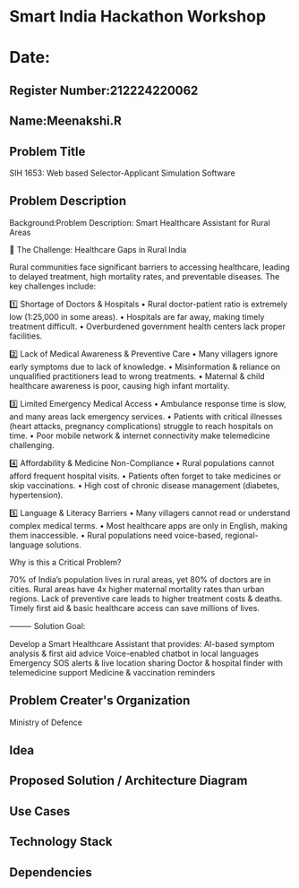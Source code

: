 # Smart India Hackathon Workshop
# Date:
## Register Number:212224220062
## Name:Meenakshi.R
## Problem Title
SIH 1653: Web based Selector-Applicant Simulation Software
## Problem Description
Background:Problem Description: Smart Healthcare Assistant for Rural Areas

🚨 The Challenge: Healthcare Gaps in Rural India

Rural communities face significant barriers to accessing healthcare, leading to delayed treatment, high mortality rates, and preventable diseases. The key challenges include:

1️⃣ Shortage of Doctors & Hospitals
	•	Rural doctor-patient ratio is extremely low (1:25,000 in some areas).
	•	Hospitals are far away, making timely treatment difficult.
	•	Overburdened government health centers lack proper facilities.

2️⃣ Lack of Medical Awareness & Preventive Care
	•	Many villagers ignore early symptoms due to lack of knowledge.
	•	Misinformation & reliance on unqualified practitioners lead to wrong treatments.
	•	Maternal & child healthcare awareness is poor, causing high infant mortality.

3️⃣ Limited Emergency Medical Access
	•	Ambulance response time is slow, and many areas lack emergency services.
	•	Patients with critical illnesses (heart attacks, pregnancy complications) struggle to reach hospitals on time.
	•	Poor mobile network & internet connectivity make telemedicine challenging.

4️⃣ Affordability & Medicine Non-Compliance
	•	Rural populations cannot afford frequent hospital visits.
	•	Patients often forget to take medicines or skip vaccinations.
	•	High cost of chronic disease management (diabetes, hypertension).

5️⃣ Language & Literacy Barriers
	•	Many villagers cannot read or understand complex medical terms.
	•	Most healthcare apps are only in English, making them inaccessible.
	•	Rural populations need voice-based, regional-language solutions.

Why is this a Critical Problem?

70% of India’s population lives in rural areas, yet 80% of doctors are in cities.
Rural areas have 4x higher maternal mortality rates than urban regions.
Lack of preventive care leads to higher treatment costs & deaths.
Timely first aid & basic healthcare access can save millions of lives.

⸻
Solution Goal:

Develop a Smart Healthcare Assistant that provides:
   AI-based symptom analysis & first aid advice
   Voice-enabled chatbot in local languages
   Emergency SOS alerts & live location sharing
   Doctor & hospital finder with telemedicine support
    Medicine & vaccination reminders

## Problem Creater's Organization
Ministry of Defence

## Idea


## Proposed Solution / Architecture Diagram


## Use Cases


## Technology Stack


## Dependencies


